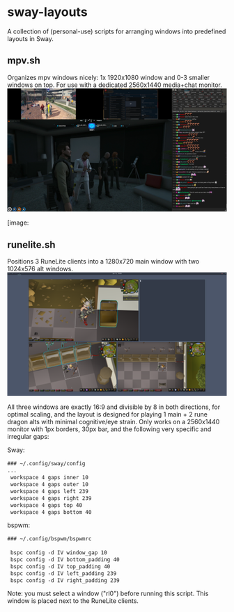 # sway-layouts
A collection of (personal-use) scripts for arranging windows into predefined layouts in Sway.

## mpv.sh
Organizes mpv windows nicely: 1x 1920x1080 window and 0-3 smaller windows on top. For use with a dedicated 2560x1440 media+chat monitor. 
![mpv-demo](https://github.com/KogasaPls/sway-layouts/blob/main/screenshots/mpv-demo.png)


[image:

## runelite.sh
Positions 3 RuneLite clients into a 1280x720 main window with two 1024x576 alt windows.
![runelite-demo](https://github.com/KogasaPls/sway-layouts/blob/main/screenshots/runelite-demo.png)

All three windows are exactly 16:9 and divisible by 8 in both directions, for optimal scaling, and the layout is
designed for playing 1 main + 2 rune dragon alts with minimal cognitive/eye strain.
Only works on a 2560x1440 monitor with 1px borders, 30px bar, and the following very specific and irregular gaps:

Sway:
```
### ~/.config/sway/config
...
 workspace 4 gaps inner 10
 workspace 4 gaps outer 10
 workspace 4 gaps left 239
 workspace 4 gaps right 239
 workspace 4 gaps top 40
 workspace 4 gaps bottom 40
```

bspwm:
```
### ~/.config/bspwm/bspwmrc

 bspc config -d IV window_gap 10
 bspc config -d IV bottom_padding 40
 bspc config -d IV top_padding 40
 bspc config -d IV left_padding 239
 bspc config -d IV right_padding 239
```
Note: you must select a window ("rl0") before running this script. This window is placed next to the RuneLite clients.
